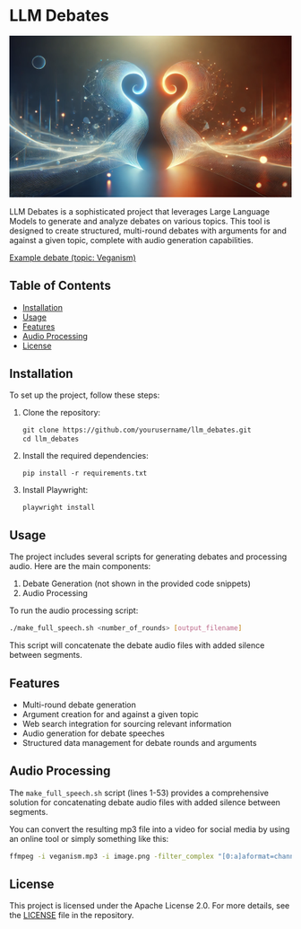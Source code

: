 # LLM Debates

![alt text](image.png)

LLM Debates is a sophisticated project that leverages Large Language Models to generate and analyze debates on various topics. This tool is designed to create structured, multi-round debates with arguments for and against a given topic, complete with audio generation capabilities.

[Example debate (topic: Veganism)](https://youtu.be/A0KIGlsrdA0)


## Table of Contents

- [Installation](#installation)
- [Usage](#usage)
- [Features](#features)
- [Audio Processing](#audio-processing)
- [License](#license)

## Installation

To set up the project, follow these steps:

1. Clone the repository:
   ```
   git clone https://github.com/yourusername/llm_debates.git
   cd llm_debates
   ```

2. Install the required dependencies:
   ```
   pip install -r requirements.txt
   ```

3. Install Playwright:
   ```
   playwright install
   ```

## Usage

The project includes several scripts for generating debates and processing audio. Here are the main components:

1. Debate Generation (not shown in the provided code snippets)
2. Audio Processing

To run the audio processing script:

```bash
./make_full_speech.sh <number_of_rounds> [output_filename]
```

This script will concatenate the debate audio files with added silence between segments.

## Features

- Multi-round debate generation
- Argument creation for and against a given topic
- Web search integration for sourcing relevant information
- Audio generation for debate speeches
- Structured data management for debate rounds and arguments

## Audio Processing

The `make_full_speech.sh` script (lines 1-53) provides a comprehensive solution for concatenating debate audio files with added silence between segments.

You can convert the resulting mp3 file into a video for social media by using an online tool or simply something like this:

```bash
ffmpeg -i veganism.mp3 -i image.png -filter_complex "[0:a]aformat=channel_layouts=mono,showwaves=s=1280x720:mode=line:rate=25:colors=0xFFFFFFFF|0x00000000,format=yuva420p[wave];[1][wave]overlay=W/2-w/2:H-h-50:format=auto" -c:v libx264 -c:a aac -b:a 192k -shortest output_video_veganism.mp4
```


## License

This project is licensed under the Apache License 2.0. For more details, see the [LICENSE](LICENSE) file in the repository.

